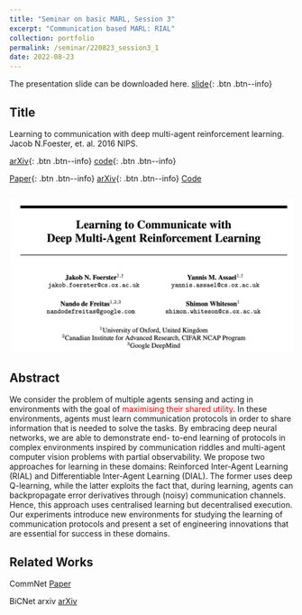 ```yaml
---
title: "Seminar on basic MARL, Session 3"
excerpt: "Communication based MARL: RIAL"
collection: portfolio
permalink: /seminar/220823_session3_1
date: 2022-08-23
---
```



The presentation slide can be downloaded here. [slide](https://qiaodan-cuhk.github.io/files/seminar/220823_seminar_RIAL.pdf){: .btn .btn--info}


## Title
Learning to communication with deep multi-agent reinforcement learning. Jacob N.Foester, et. al. 2016 NIPS.

[arXiv](https://qiaodan-cuhk.github.io){: .btn .btn--info}
[code](https://qiaodan-cuhk.github.io){: .btn .btn--info}

[Paper](https://proceedings.neurips.cc/paper/2016/hash/c7635bfd99248a2cdef8249ef7bfbef4-Abstract.html){: .btn .btn--info}
[arXiv](https://arxiv.org/abs/1605.06676v2){: .btn .btn--info}
[Code](https://github.com/minqi/learning-to-communicate-pytorch)

 <br/><img src='/images/seminar/RIAL.png'>

## Abstract
We consider the problem of multiple agents sensing and acting in environments with the goal of <font color=red>maximising their shared utility</font>. In these environments, agents must learn communication protocols in order to share information that is needed to solve the tasks. By embracing deep neural networks, we are able to demonstrate end- to-end learning of protocols in complex environments inspired by communication riddles and multi-agent computer vision problems with partial observability. We propose two approaches for learning in these domains: Reinforced Inter-Agent Learning (RIAL) and Differentiable Inter-Agent Learning (DIAL). The former uses deep Q-learning, while the latter exploits the fact that, during learning, agents can backpropagate error derivatives through (noisy) communication channels. Hence, this approach uses centralised learning but decentralised execution. Our experiments introduce new environments for studying the learning of communication protocols and present a set of engineering innovations that are essential for success in these domains.

## Related Works

CommNet
[Paper](https://proceedings.neurips.cc/paper/2016/hash/55b1927fdafef39c48e5b73b5d61ea60-Abstract.html)

BiCNet arxiv
[arXiv](https://arxiv.org/abs/1703.10069)



<!-- 
excerpt: "Short description of portfolio item number 2 <br/><img src='/images/500x300.png'>"
--->
